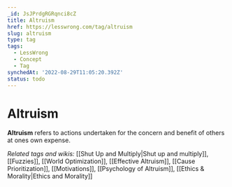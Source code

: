 ```yaml
---
_id: JsJPrdgRGRqnci8cZ
title: Altruism
href: https://lesswrong.com/tag/altruism
slug: altruism
type: tag
tags:
  - LessWrong
  - Concept
  - Tag
synchedAt: '2022-08-29T11:05:20.392Z'
status: todo
---
```


# Altruism

**Altruism** refers to actions undertaken for the concern and benefit of others at ones own expense.

*Related tags and wikis:* [[Shut Up and Multiply|Shut up and multiply]], [[Fuzzies]], [[World Optimization]], [[Effective Altruism]], [[Cause Prioritization]], [[Motivations]], [[Psychology of Altruism]], [[Ethics & Morality|Ethics and Morality]]
